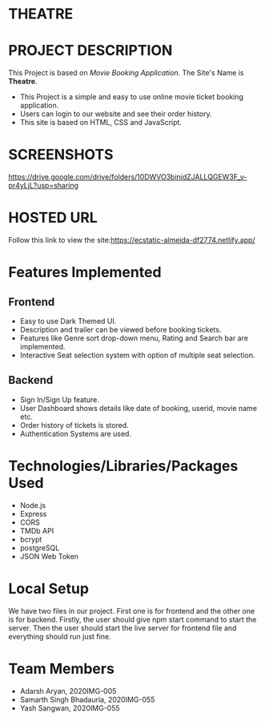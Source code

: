 # THEATRE
# PROJECT DESCRIPTION
This Project is based on *Movie Booking Application*. The Site's Name is **Theatre**. 

- This Project is a simple and easy to use online movie ticket booking application.
- Users can login to our website and see their order history. 
- This site is based on HTML, CSS and JavaScript.

 
# SCREENSHOTS
https://drive.google.com/drive/folders/10DWVO3binidZJALLQGEW3F_v-pr4yLjL?usp=sharing

# HOSTED URL
Follow this link to view the site:https://ecstatic-almeida-df2774.netlify.app/

# Features Implemented

## Frontend
- Easy to use Dark Themed UI.
- Description and trailer can be viewed before booking tickets.
- Features like Genre sort drop-down menu, Rating and Search bar are implemented. 
- Interactive Seat selection system with option of multiple seat selection.

## Backend
- Sign In/Sign Up feature.
- User Dashboard shows details like date of booking, userid, movie name etc.
- Order history of tickets is stored.
- Authentication Systems are used.

# Technologies/Libraries/Packages Used
- Node.js
- Express
- CORS
- TMDb API
- bcrypt
- postgreSQL
- JSON Web Token

# Local Setup 
We have two files in our project. First one is for frontend and the other one is for backend.
Firstly, the user should give npm start command to start the server. Then the user should start the live server for frontend file and everything should run just fine. 

# Team Members
- Adarsh Aryan, 2020IMG-005
- Samarth Singh Bhadauria, 2020IMG-055
- Yash Sangwan, 2020IMG-055

